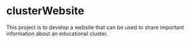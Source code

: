# clusterWebsite

This project is to develop a website that can be used to share important information about an educational cluster.
